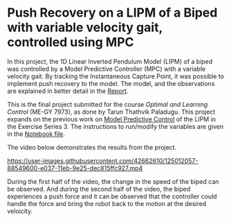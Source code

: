 # Push Recovery on a LIPM of a Biped with variable velocity gait, controlled using MPC

In this project, the 1D Linear Inverted Pendulum Model (LIPM) of a biped was controlled by a Model Predictive Controller (MPC) with a variable velocity gait. By tracking the Instantaneous Capture Point, it was possible to implement push recovery to the model. The model, and the observations are explained in better detail in the [Report](https://github.com/thathvik/Push_Reovery_LIPM_biped/blob/master/Report.pdf).

This is the final project submitted for the course *Optimal and Learning Control* (ME-GY 7973), as done by Tarun Thathvik Paladugu. This project expands on the previous work on [Model Predictive Control](https://github.com/thathvik/optlearningcontrol/blob/master/Series3/Series_3_exercise_1.ipynb) of the LIPM in the Exercise Series 3. The instructions to run/modify the variables are given in the [Notebook file](https://github.com/thathvik/Push_Reovery_LIPM_biped/blob/master/Final_Project.ipynb).

The video below demonstrates the results from the project.

https://user-images.githubusercontent.com/42662610/125012057-88549600-e037-11eb-9e25-dec815ffc927.mp4

During the first half of the video, the change in the speed of the biped can be observed. And during the second half of the video, the biped experiences a push force and it can be observed that the controller could handle the force and bring the robot back to the motion at the desired veloicity.
